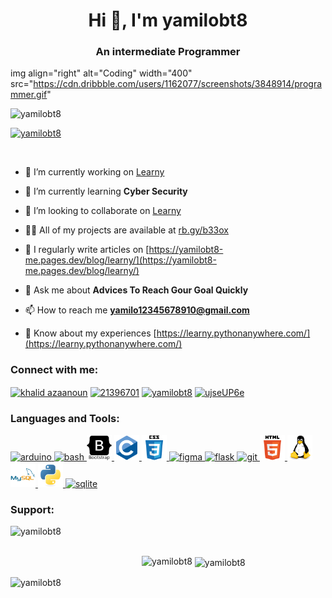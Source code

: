 <h1 align="center">Hi 👋, I'm yamilobt8</h1>
<h3 align="center">An intermediate Programmer</h3>

img align="right" alt="Coding" width="400" src="https://cdn.dribbble.com/users/1162077/screenshots/3848914/programmer.gif"

<p align="left"> <img src="https://komarev.com/ghpvc/?username=yamilobt8&label=Profile%20views&color=0e75b6&style=flat" alt="yamilobt8" /> </p>

<p align="left"> <a href="https://github.com/ryo-ma/github-profile-trophy"><img src="https://github-profile-trophy.vercel.app/?username=yamilobt8" alt="yamilobt8" /></a> </p>

<p align="left"> <a href="https://twitter.com/" target="blank"><img src="https://img.shields.io/twitter/follow/?logo=twitter&style=for-the-badge" alt="" /></a> </p>

- 🔭 I’m currently working on [Learny](https://learny.python.anywhere.com)

- 🌱 I’m currently learning **Cyber Security**

- 👯 I’m looking to collaborate on [Learny](https://learny.pythonanywhere.com/)

- 👨‍💻 All of my projects are available at [rb.gy/b33ox](rb.gy/b33ox)

- 📝 I regularly write articles on [https://yamilobt8-me.pages.dev/blog/learny/](https://yamilobt8-me.pages.dev/blog/learny/)

- 💬 Ask me about **Advices To Reach Gour Goal Quickly**

- 📫 How to reach me **yamilo12345678910@gmail.com**

- 📄 Know about my experiences [https://learny.pythonanywhere.com/](https://learny.pythonanywhere.com/)

<h3 align="left">Connect with me:</h3>
<p align="left">
<a href="https://linkedin.com/in/khalid azaanoun" target="blank"><img align="center" src="https://raw.githubusercontent.com/rahuldkjain/github-profile-readme-generator/master/src/images/icons/Social/linked-in-alt.svg" alt="khalid azaanoun" height="30" width="40" /></a>
<a href="https://stackoverflow.com/users/21396701" target="blank"><img align="center" src="https://raw.githubusercontent.com/rahuldkjain/github-profile-readme-generator/master/src/images/icons/Social/stack-overflow.svg" alt="21396701" height="30" width="40" /></a>
<a href="https://instagram.com/yamilobt8" target="blank"><img align="center" src="https://raw.githubusercontent.com/rahuldkjain/github-profile-readme-generator/master/src/images/icons/Social/instagram.svg" alt="yamilobt8" height="30" width="40" /></a>
<a href="https://discord.gg/ujseUP6e" target="blank"><img align="center" src="https://raw.githubusercontent.com/rahuldkjain/github-profile-readme-generator/master/src/images/icons/Social/discord.svg" alt="ujseUP6e" height="30" width="40" /></a>
</p>

<h3 align="left">Languages and Tools:</h3>
<p align="left"> <a href="https://www.arduino.cc/" target="_blank" rel="noreferrer"> <img src="https://cdn.worldvectorlogo.com/logos/arduino-1.svg" alt="arduino" width="40" height="40"/> </a> <a href="https://www.gnu.org/software/bash/" target="_blank" rel="noreferrer"> <img src="https://www.vectorlogo.zone/logos/gnu_bash/gnu_bash-icon.svg" alt="bash" width="40" height="40"/> </a> <a href="https://getbootstrap.com" target="_blank" rel="noreferrer"> <img src="https://raw.githubusercontent.com/devicons/devicon/master/icons/bootstrap/bootstrap-plain-wordmark.svg" alt="bootstrap" width="40" height="40"/> </a> <a href="https://www.cprogramming.com/" target="_blank" rel="noreferrer"> <img src="https://raw.githubusercontent.com/devicons/devicon/master/icons/c/c-original.svg" alt="c" width="40" height="40"/> </a> <a href="https://www.w3schools.com/css/" target="_blank" rel="noreferrer"> <img src="https://raw.githubusercontent.com/devicons/devicon/master/icons/css3/css3-original-wordmark.svg" alt="css3" width="40" height="40"/> </a> <a href="https://www.figma.com/" target="_blank" rel="noreferrer"> <img src="https://www.vectorlogo.zone/logos/figma/figma-icon.svg" alt="figma" width="40" height="40"/> </a> <a href="https://flask.palletsprojects.com/" target="_blank" rel="noreferrer"> <img src="https://www.vectorlogo.zone/logos/pocoo_flask/pocoo_flask-icon.svg" alt="flask" width="40" height="40"/> </a> <a href="https://git-scm.com/" target="_blank" rel="noreferrer"> <img src="https://www.vectorlogo.zone/logos/git-scm/git-scm-icon.svg" alt="git" width="40" height="40"/> </a> <a href="https://www.w3.org/html/" target="_blank" rel="noreferrer"> <img src="https://raw.githubusercontent.com/devicons/devicon/master/icons/html5/html5-original-wordmark.svg" alt="html5" width="40" height="40"/> </a> <a href="https://www.linux.org/" target="_blank" rel="noreferrer"> <img src="https://raw.githubusercontent.com/devicons/devicon/master/icons/linux/linux-original.svg" alt="linux" width="40" height="40"/> </a> <a href="https://www.mysql.com/" target="_blank" rel="noreferrer"> <img src="https://raw.githubusercontent.com/devicons/devicon/master/icons/mysql/mysql-original-wordmark.svg" alt="mysql" width="40" height="40"/> </a> <a href="https://www.python.org" target="_blank" rel="noreferrer"> <img src="https://raw.githubusercontent.com/devicons/devicon/master/icons/python/python-original.svg" alt="python" width="40" height="40"/> </a> <a href="https://www.sqlite.org/" target="_blank" rel="noreferrer"> <img src="https://www.vectorlogo.zone/logos/sqlite/sqlite-icon.svg" alt="sqlite" width="40" height="40"/> </a> </p>

<h3 align="left">Support:</h3>
<p><a href="https://www.buymeacoffee.com/yamilobt8"> <img align="left" src="https://cdn.buymeacoffee.com/buttons/v2/default-yellow.png" height="50" width="210" alt="yamilobt8" /></a></p><br><br>

<p><img align="left" src="https://github-readme-stats.vercel.app/api/top-langs?username=yamilobt8&show_icons=true&locale=en&layout=compact" alt="yamilobt8" /></p>

<p>&nbsp;<img align="center" src="https://github-readme-stats.vercel.app/api?username=yamilobt8&show_icons=true&locale=en" alt="yamilobt8" /></p>

<p><img align="center" src="https://github-readme-streak-stats.herokuapp.com/?user=yamilobt8&" alt="yamilobt8" /></p>
